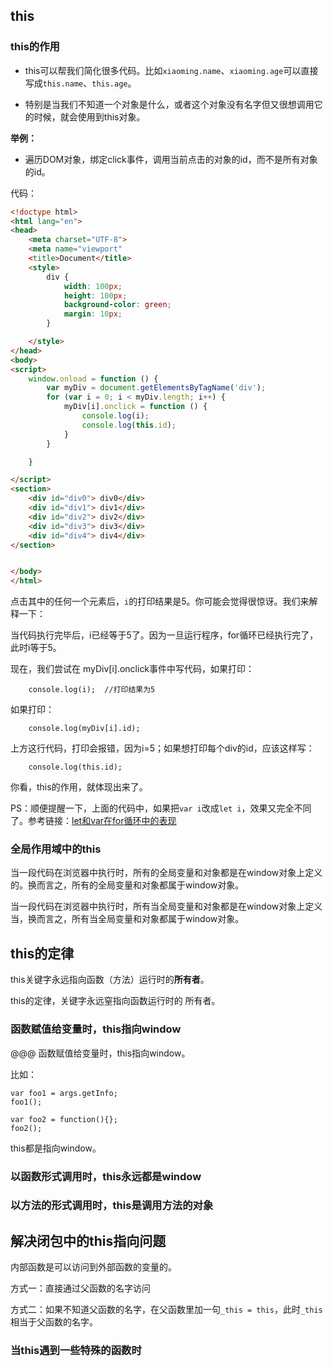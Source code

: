 
## this

### this的作用

- this可以帮我们简化很多代码。比如`xiaoming.name`、`xiaoming.age`可以直接写成`this.name`、`this.age`。

- 特别是当我们不知道一个对象是什么，或者这个对象没有名字但又很想调用它的时候，就会使用到this对象。

**举例：**

- 遍历DOM对象，绑定click事件，调用当前点击的对象的id，而不是所有对象的id。

代码：

```html
<!doctype html>
<html lang="en">
<head>
    <meta charset="UTF-8">
    <meta name="viewport"
    <title>Document</title>
    <style>
        div {
            width: 100px;
            height: 100px;
            background-color: green;
            margin: 10px;
        }

    </style>
</head>
<body>
<script>
    window.onload = function () {
        var myDiv = document.getElementsByTagName('div');
        for (var i = 0; i < myDiv.length; i++) {
            myDiv[i].onclick = function () {
                console.log(i);
                console.log(this.id);
            }
        }

    }

</script>
<section>
    <div id="div0"> div0</div>
    <div id="div1"> div1</div>
    <div id="div2"> div2</div>
    <div id="div3"> div3</div>
    <div id="div4"> div4</div>
</section>


</body>
</html>

```


点击其中的任何一个元素后，`i`的打印结果是5。你可能会觉得很惊讶。我们来解释一下：

当代码执行完毕后，i已经等于5了。因为一旦运行程序，for循环已经执行完了，此时i等于5。

现在，我们尝试在 myDiv[i].onclick事件中写代码，如果打印：

```
	console.log(i);  //打印结果为5
```


如果打印：

```
	console.log(myDiv[i].id);
```

上方这行代码，打印会报错，因为i=5；如果想打印每个div的id，应该这样写：

```
	console.log(this.id);
```

你看，this的作用，就体现出来了。

PS：顺便提醒一下，上面的代码中，如果把`var i`改成`let i`，效果又完全不同了。参考链接：[let和var在for循环中的表现](http://blog.csdn.net/stopllL/article/details/64130664)

### 全局作用域中的this

当一段代码在浏览器中执行时，所有的全局变量和对象都是在window对象上定义的。换而言之，所有的全局变量和对象都属于window对象。

当一段代码在浏览器中执行时，所有当全局变量和对象都是在window对象上定义当，换而言之，所有当全局变量和对象都属于window对象。

## this的定律

this关键字永远指向函数（方法）运行时的**所有者**。

this的定律，关键字永远窒指向函数运行时的 所有者。

### 函数赋值给变量时，this指向window

@@@ 函数赋值给变量时，this指向window。

比如：

```
var foo1 = args.getInfo;
foo1();

var foo2 = function(){};
foo2();
```

this都是指向window。

### 以函数形式调用时，this永远都是window


### 以方法的形式调用时，this是调用方法的对象


## 解决闭包中的this指向问题


内部函数是可以访问到外部函数的变量的。

方式一：直接通过父函数的名字访问

方式二：如果不知道父函数的名字，在父函数里加一句`_this = this`，此时`_this`相当于父函数的名字。

### 当this遇到一些特殊的函数时











